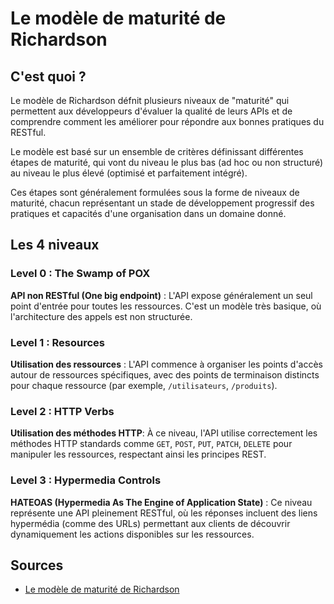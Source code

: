 # Le modèle de maturité de Richardson

## C'est quoi ?

Le modèle de Richardson défnit plusieurs niveaux de "maturité" qui permettent aux développeurs d'évaluer la qualité de leurs APIs et de comprendre comment les améliorer pour répondre aux bonnes pratiques du RESTful.

Le modèle est basé sur un ensemble de critères définissant différentes étapes de maturité, qui vont du niveau le plus bas (ad hoc ou non structuré) au niveau le plus élevé (optimisé et parfaitement intégré).

Ces étapes sont généralement formulées sous la forme de niveaux de maturité, chacun représentant un stade de développement progressif des pratiques et capacités d'une organisation dans un domaine donné.

## Les 4 niveaux

### Level 0 : The Swamp of POX

**API non RESTful (One big endpoint)** : L'API expose généralement un seul point d'entrée pour toutes les ressources. C'est un modèle très basique, où l'architecture des appels est non structurée.

### Level 1 : Resources

**Utilisation des ressources** : L'API commence à organiser les points d'accès autour de ressources spécifiques, avec des points de terminaison distincts pour chaque ressource (par exemple, `/utilisateurs`, `/produits`).

### Level 2 : HTTP Verbs

**Utilisation des méthodes HTTP**: À ce niveau, l'API utilise correctement les méthodes HTTP standards comme `GET`, `POST`, `PUT`, `PATCH`, `DELETE` pour manipuler les ressources, respectant ainsi les principes REST.

### Level 3 : Hypermedia Controls

**HATEOAS (Hypermedia As The Engine of Application State)** : Ce niveau représente une API pleinement RESTful, où les réponses incluent des liens hypermédia (comme des URLs) permettant aux clients de découvrir dynamiquement les actions disponibles sur les ressources.


## Sources 
- [Le modèle de maturité de Richardson](https://guide-api-rest.marmicode.fr/api-rest/le-modele-de-maturite-de-richardson)

